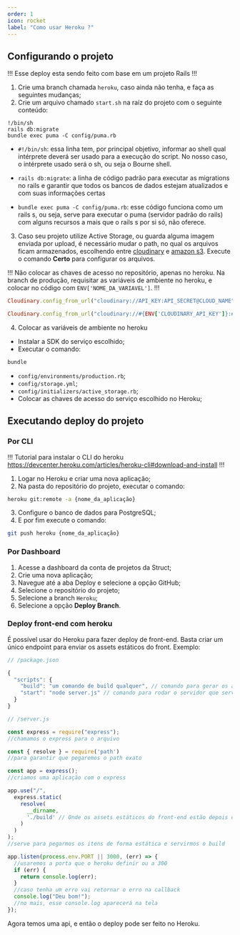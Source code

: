 ```yaml
---
order: 1
icon: rocket
label: "Como usar Heroku ?"
---
```


<!-- Ultima atualização: 22/09/2023 -->
<!-- Autor(es): Artur Padovesi e Pedro Augusto Ramalho Duarte -->

## Configurando o projeto

!!!
Esse deploy esta sendo feito com base em um projeto Rails
!!!

1. Crie uma branch chamada `heroku`, caso ainda não tenha, e faça as seguintes mudanças;
2. Crie um arquivo chamado `start.sh` na raíz do projeto com o seguinte conteúdo:

``` Terminal Shell
!/bin/sh
rails db:migrate
bundle exec puma -C config/puma.rb
```

- `#!/bin/sh`: essa linha tem, por principal objetivo, informar ao shell qual intérprete deverá ser usado para a execução do script. No nosso caso, o intérprete usado será o sh, ou seja o Bourne shell.

- `rails db:migrate`: a linha de código padrão para executar as migrations no rails e garantir que todos os bancos de dados estejam atualizados e com suas informações certas

- `bundle exec puma -C config/puma.rb`: esse código funciona como um rails s, ou seja, serve para executar o puma (servidor padrão do rails) com alguns recursos a mais que o rails s por si só, não oferece.

3. Caso seu projeto utilize Active Storage, ou guarda alguma imagem enviada por upload, é necessário mudar o path, no qual os arquivos ficam armazenados, escolhendo entre [cloudinary](https://cloudinary.com/documentation/ruby_rails_quickstart) e [amazon s3](https://devcenter.heroku.com/articles/active-storage-on-heroku). Execute o comando **Certo** para configurar os arquivos.

!!!
Não colocar as chaves de acesso no repositório, apenas no heroku. Na branch de produção, requisitar as variáveis de ambiente no heroku, e colocar no código com `ENV['NOME_DA_VARIAVEL']`.
!!!

```rb Errado
Cloudinary.config_from_url("cloudinary://API_KEY:API_SECRET@CLOUD_NAME")
```

```rb Certo
Cloudinary.config_from_url("cloudinary://#{ENV['CLOUDINARY_API_KEY']}:#{ENV['CLOUDINARY_API_SECRET']}@#{ENV['CLOUDINARY_CLOUD_NAME']")
```

4. Colocar as variáveis de ambiente no heroku

- Instalar a SDK do serviço escolhido;
- Executar o comando:

```rb Terminal
bundle
```

- `config/environments/production.rb`;
- `config/storage.yml`;
- `config/initializers/active_storage.rb`;
- Colocar as chaves de acesso do serviço escolhido no Heroku;

## Executando deploy do projeto

### Por CLI
!!!
Tutorial para instalar o CLI do heroku https://devcenter.heroku.com/articles/heroku-cli#download-and-install
!!!

1. Logar no Heroku e criar uma nova aplicação;
2. Na pasta do repositório do projeto, executar o comando:

```bash Terminal
heroku git:remote -a {nome_da_aplicação}
```

3. Configure o banco de dados para PostgreSQL;
4. E por fim execute o comando: 

```bash Terminal
git push heroku {nome_da_aplicação}
```

### Por Dashboard

1. Acesse a dashboard da conta de projetos da Struct;
2. Crie uma nova aplicação;
3. Navegue até a aba Deploy e selecione a opção GitHub;
4. Selecione o repositório do projeto;
5. Selecione a branch `Heroku`;
6. Selecione a opção **Deploy Branch**. 

### Deploy front-end com heroku

É possível usar do Heroku para fazer deploy de front-end. Basta criar um único endpoint para enviar os assets estáticos do front. Exemplo:


```js
// /package.json

{
  "scripts": {
    "build": "um comando de build qualquer", // comando para gerar os assets estáticos
    "start": "node server.js" // comando para rodar o servidor que servirá os assets
  }
}


```

```js
// /server.js

const express = require("express");
//chamamos o express para o arquivo

const { resolve } = require('path')
//para garantir que pegaremos o path exato

const app = express();
//criamos uma aplicação com o express

app.use("/", 
  express.static(
    resolve(
      __dirname,
      './build' // Onde os assets estáticos do front-end estão depois de rodar yarn build
    )
  )
);
//serve para pegarmos os itens de forma estática e servirmos o build

app.listen(process.env.PORT || 3000, (err) => {
  //usaremos a porta que o heroku definir ou a 300
  if (err) {
    return console.log(err);
  }
  //caso tenha um erro vai retornar o erro na callback
  console.log("Deu bom!");
  //no mais, esse console.log aparecerá na tela
});
```

Agora temos uma api, e então o deploy pode ser feito no Heroku.
